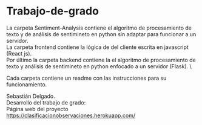 # Trabajo-de-grado

La carpeta Sentiment-Analysis contiene el algoritmo de procesamiento de texto y de análisis de sentimineto en python sin adaptar para funcionar a un servidor. \
La carpeta frontend contiene la lógica de del cliente escrita en javascript (React js). \
Por último la carpeta backend contiene la el algoritmo de procesamiento de texto y análisis de sentimineto en python enfocado a un servidor (Flask). \

Cada carpeta contiene un readme con las instrucciones para su funcionamiento.

Sebastián Delgado. \
Desarrollo del trabajo de grado: \
Página web del proyecto https://clasificacionobservaciones.herokuapp.com/ 
